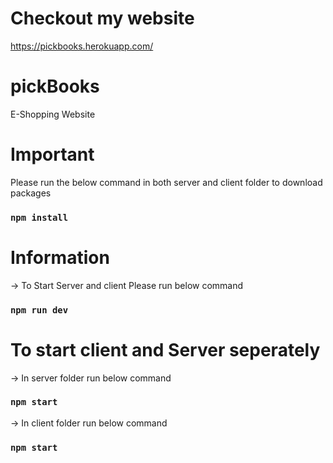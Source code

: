 # Checkout my website 

https://pickbooks.herokuapp.com/

# pickBooks

 E-Shopping Website
 
  
 # Important
 
 Please run the below command in both server and client folder to download packages
 
 ### `npm install`
 
 
 # Information
 
 
 -> To Start Server and client Please run below command
 
 ### `npm run dev`
 

 # To start client and Server seperately
 
 -> In server folder run below command
 
 ### `npm start`
 
 -> In client folder run below command
 
 ### `npm start`
 
 
